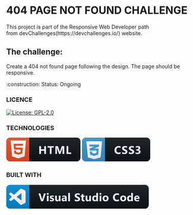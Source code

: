 # 404 PAGE NOT FOUND CHALLENGE
<p>
    This project is part of the Responsive Web Developer path</br>
   from devChallenges(https://devchallenges.io/) website.    
</p>

## The challenge: 
<p>
    Create a 404 not found page following the design. The page should be responsive.
</p>
<p>
    :construction: Status: Ongoing
</p>

### LICENCE

[![License: GPL-2.0](https://img.shields.io/github/license/rqguzman/devchallenges-404?color=0a7bbb)](https://github.com/rqguzman/devchallenges-404/blob/main/LICENSE)

### TECHNOLOGIES
<p>
    <img src="https://github.com/rqguzman/assets/blob/main/ColoredBadges/svg/dev/languages/html.svg" alt="HTML" style="vertical-align:top margin:6px 4px">
    <img src="https://github.com/rqguzman/assets/blob/main/ColoredBadges/svg/dev/languages/css3.svg" alt="CSS3" style="vertical-align:top margin:6px 4px">    
</p>

### BUILT WITH  
<p>
    <img src="https://github.com/rqguzman/assets/blob/main/ColoredBadges/svg/dev/tools/visualstudio_code.svg" alt="VS Code" style="vertical-align:top margin:6px 4px">       
</p>
